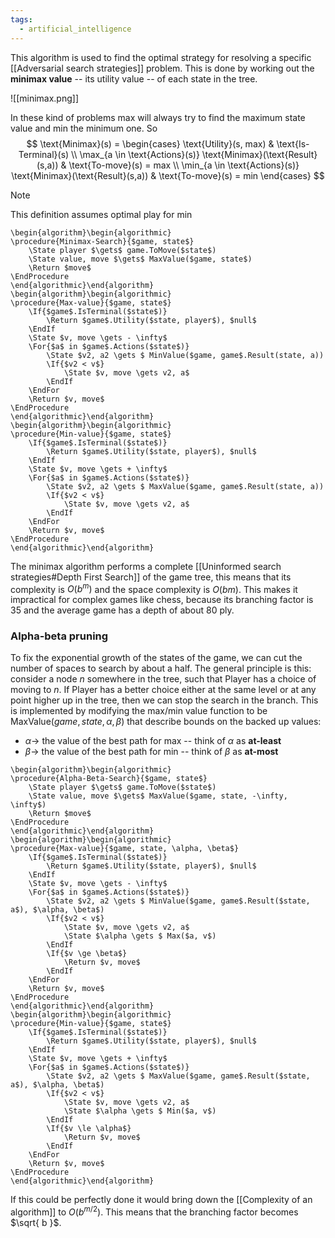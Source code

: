 ```yaml
---
tags:
  - artificial_intelligence
---
```

This algorithm is used to find the optimal strategy for resolving a specific [[Adversarial search strategies]] problem. This is done by working out the **minimax value** -- its utility value -- of each state in the tree.

![[minimax.png]]

In these kind of problems max will always try to find the maximum state value and min the minimum one. So
$$
\text{Minimax}(s) = \begin{cases}
\text{Utility}(s, max) & \text{Is-Terminal}(s) \\
\max_{a \in \text{Actions}(s)} \text{Minimax}(\text{Result}(s,a)) & \text{To-move}(s) = max \\
\min_{a \in \text{Actions}(s)} \text{Minimax}(\text{Result}(s,a)) & \text{To-move}(s) = min  
\end{cases}
$$
>[!note]
>This definition assumes optimal play for min

```pseudo
\begin{algorithm}\begin{algorithmic}
\procedure{Minimax-Search}{$game, state$}
	\State player $\gets$ game.ToMove($state$)
	\State value, move $\gets$ MaxValue($game, state$) 
	\Return $move$
\EndProcedure
\end{algorithmic}\end{algorithm}
\begin{algorithm}\begin{algorithmic}
\procedure{Max-value}{$game, state$}
	\If{$game$.IsTerminal($state$)}
		\Return $game$.Utility($state, player$), $null$
	\EndIf
	\State $v, move \gets - \infty$
	\For{$a$ in $game$.Actions($state$)}
		\State $v2, a2 \gets $ MinValue($game, game$.Result(state, a))
		\If{$v2 < v$}
			\State $v, move \gets v2, a$
		\EndIf 
	\EndFor
	\Return $v, move$
\EndProcedure
\end{algorithmic}\end{algorithm}
\begin{algorithm}\begin{algorithmic}
\procedure{Min-value}{$game, state$}
	\If{$game$.IsTerminal($state$)}
		\Return $game$.Utility($state, player$), $null$
	\EndIf
	\State $v, move \gets + \infty$
	\For{$a$ in $game$.Actions($state$)}
		\State $v2, a2 \gets $ MaxValue($game, game$.Result(state, a))
		\If{$v2 < v$}
			\State $v, move \gets v2, a$
		\EndIf 
	\EndFor
	\Return $v, move$
\EndProcedure
\end{algorithmic}\end{algorithm}
```
The minimax algorithm performs a complete [[Uninformed search strategies#Depth First Search]] of the game tree, this means that its complexity is $O(b^{m})$ and the space complexity is $O(bm)$. This makes it impractical for complex games like chess, because its branching factor is 35 and the average game has a depth of about 80 ply.
### Alpha-beta pruning

To fix the exponential growth of the states of the game, we can cut the number of spaces to search by about a half.
The general principle is this: consider a node $n$ somewhere in the tree, such that Player has a choice of moving 
to $n$. If Player has a better choice either at the same level or at any point higher up in the tree, then we can stop the search in the branch. This is implemented by modifying the max/min value function to be $\text{MaxValue}(game, state, \alpha, \beta)$ that describe bounds on the backed up values:
- $\alpha \to$ the value of the best path for max -- think of $\alpha$ as **at-least**
- $\beta \to$ the value of the best path for min -- think of $\beta$ as **at-most**

```pseudo
\begin{algorithm}\begin{algorithmic}
\procedure{Alpha-Beta-Search}{$game, state$}
	\State player $\gets$ game.ToMove($state$)
	\State value, move $\gets$ MaxValue($game, state, -\infty, \infty$) 
	\Return $move$
\EndProcedure
\end{algorithmic}\end{algorithm}
\begin{algorithm}\begin{algorithmic}
\procedure{Max-value}{$game, state, \alpha, \beta$}
	\If{$game$.IsTerminal($state$)}
		\Return $game$.Utility($state, player$), $null$
	\EndIf
	\State $v, move \gets - \infty$
	\For{$a$ in $game$.Actions($state$)}
		\State $v2, a2 \gets $ MinValue($game, game$.Result($state, a$), $\alpha, \beta$)
		\If{$v2 < v$}
			\State $v, move \gets v2, a$
			\State $\alpha \gets $ Max($a, v$)
		\EndIf 
		\If{$v \ge \beta$}
			\Return $v, move$
		\EndIf
	\EndFor
	\Return $v, move$
\EndProcedure
\end{algorithmic}\end{algorithm}
\begin{algorithm}\begin{algorithmic}
\procedure{Min-value}{$game, state$}
	\If{$game$.IsTerminal($state$)}
		\Return $game$.Utility($state, player$), $null$
	\EndIf
	\State $v, move \gets + \infty$
	\For{$a$ in $game$.Actions($state$)}
		\State $v2, a2 \gets $ MaxValue($game, game$.Result($state, a$), $\alpha, \beta$)
		\If{$v2 < v$}
			\State $v, move \gets v2, a$
			\State $\alpha \gets $ Min($a, v$)
		\EndIf 
		\If{$v \le \alpha$}
			\Return $v, move$
		\EndIf
	\EndFor
	\Return $v, move$
\EndProcedure
\end{algorithmic}\end{algorithm}
```
If this could be perfectly done it would bring down the [[Complexity of an algorithm]] to $O(b^{m/2})$. This means that the branching factor becomes $\sqrt{ b }$.